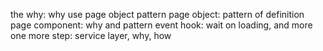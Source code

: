 the why: why use page object pattern
page object: pattern of definition
page component: why and pattern
event hook: wait on loading, and more
one more step: service layer, why, how